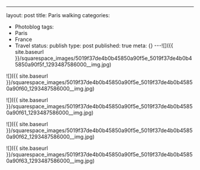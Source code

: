 ---
layout: post
title: Paris walking
categories:
- Photoblog
tags:
- Paris
- France
- Travel
status: publish
type: post
published: true
meta: {}
---![]({{ site.baseurl }}/squarespace_images/5019f37de4b0b45850a90f5e_5019f37de4b0b45850a90f5f_1293487586000__img.jpg)
  

  
   
![]({{ site.baseurl }}/squarespace_images/5019f37de4b0b45850a90f5e_5019f37de4b0b45850a90f60_1293487586000__img.jpg)
  

  
   
![]({{ site.baseurl }}/squarespace_images/5019f37de4b0b45850a90f5e_5019f37de4b0b45850a90f61_1293487586000__img.jpg)
  

  
   
![]({{ site.baseurl }}/squarespace_images/5019f37de4b0b45850a90f5e_5019f37de4b0b45850a90f62_1293487586000__img.jpg)
  

  
   
![]({{ site.baseurl }}/squarespace_images/5019f37de4b0b45850a90f5e_5019f37de4b0b45850a90f63_1293487586000__img.jpg)
